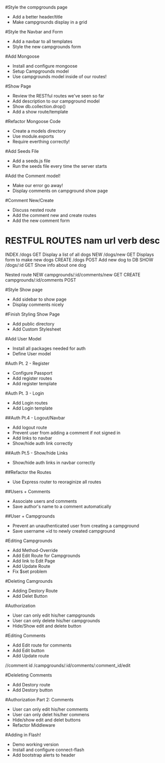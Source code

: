 #Style the compgrounds page 
* Add a better header/title
* Make campgrounds display in a grid 

#Style the Navbar and Form
* Add a navbar to all templates
* Style the new campgrounds form

#Add Mongoose
* Install and configure mongoose 
* Setup Campgrounds model
* Use campgrounds model inside of our routes!

#Show Page
* Review the RESTful routes we've seen so far 
* Add description to our campground model
* Show db.collection.drop()
* Add a show route/template

#Refactor Mongoose Code 
* Create a models directory 
* Use module.exports
* Require everthing correctly!

#Add Seeds File 
* Add a seeds.js file
* Run the seeds file every time the server starts

#Add the Comment model!
* Make our error go away!
* Display comments on campground show page

#Comment New/Create 
* Discuss nested route 
* Add the comment new and create routes
* Add the new comment form 
 
RESTFUL ROUTES
nam         url             verb             desc 
=================================================================
INDEX       /dogs           GET         Display a list of all dogs
NEW         /dogs/new       GET         Displays form to make new dogs
CREATE      /dogs           POST        Add new dog to DB
SHOW        /dogs/:id       GET         Show info about one dog

Nested route 
NEW         campgrounds/:id/comments/new        GET
CREATE      campgrounds/:id/comments            POST 

#Style Show page
* Add sidebar to show page
* Display comments nicely 

#Finish Styling Show Page 
* Add public directory 
* Add Custom Stylesheet 

#Add User Model
* Install all packages needed for auth 
* Define User model 

#Auth Pt. 2 - Register 
* Configure Passport 
* Add register routes
* Add register template 

#Auth Pt. 3 - Login
* Add Login routes
* Add Login template

##Auth Pt.4 - Logout/Navbar
* Add logout route 
* Prevent user from adding a comment if not signed in 
* Add links to navbar
* Show/hide auth link correctly

##Auth Pt.5 - Show/hide Links
* Show/hide auth links in navbar correctly

##Refactor the Routes
* Use Express router to reoraginize all routes 

##Users + Comments 
* Associate users and comments
* Save author's name to a comment automatically

##User + Campgrounds 
* Prevent an unauthenticated user from creating a campground
* Save username +id to newly created campground

#Editing Campgrounds
* Add Method-Override 
* Add Edit Route for Campgrounds
* Add link to Edit Page
* Add Update Route 
* Fix $set problem

#Deleting Camgrounds
* Adding Destory Route 
* Add Delet Button

#Authorization
* User can only edit his/her campgrounds 
* User can only delete his/her campgrounds 
* Hide/Show edit and delete button 

#Editing Comments
* Add Edit route for comments
* Add Edit button
* Add Update route

//comment id 
/campgrounds/:id/comments/:comment_id/edit

#Deleleting Comments
* Add Destory route 
* Add Destory button

#Authorization Part 2: Comments
* User can only edit his/her comments
* User can only delet his/her commens
* Hide/show edit and delet buttons
* Refactor Middleware

#Adding in Flash!
* Demo working version
* Install and configure connect-flash
* Add bootstrap alerts to header 


